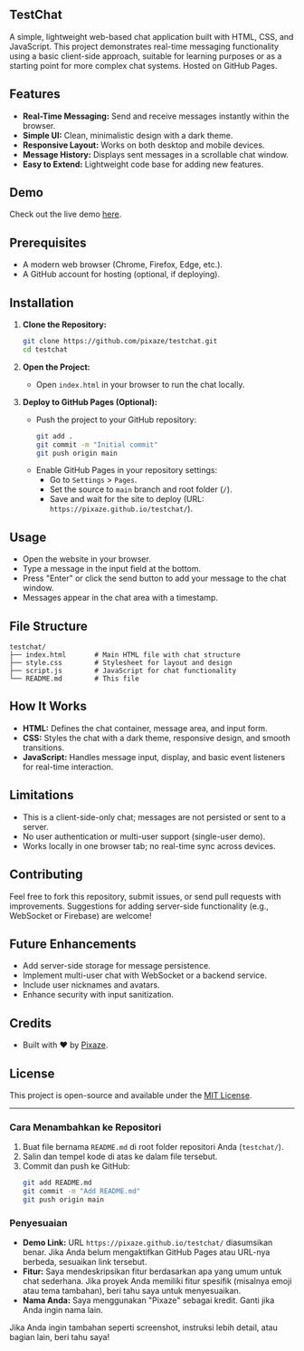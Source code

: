 
## TestChat

A simple, lightweight web-based chat application built with HTML, CSS, and JavaScript. This project demonstrates real-time messaging functionality using a basic client-side approach, suitable for learning purposes or as a starting point for more complex chat systems. Hosted on GitHub Pages.

## Features
- **Real-Time Messaging:** Send and receive messages instantly within the browser.
- **Simple UI:** Clean, minimalistic design with a dark theme.
- **Responsive Layout:** Works on both desktop and mobile devices.
- **Message History:** Displays sent messages in a scrollable chat window.
- **Easy to Extend:** Lightweight code base for adding new features.

## Demo
Check out the live demo [here](https://pixaze.github.io/testchat/).

## Prerequisites
- A modern web browser (Chrome, Firefox, Edge, etc.).
- A GitHub account for hosting (optional, if deploying).

## Installation
1. **Clone the Repository:**
   ```bash
   git clone https://github.com/pixaze/testchat.git
   cd testchat
   ```

2. **Open the Project:**
   - Open `index.html` in your browser to run the chat locally.

3. **Deploy to GitHub Pages (Optional):**
   - Push the project to your GitHub repository:
     ```bash
     git add .
     git commit -m "Initial commit"
     git push origin main
     ```
   - Enable GitHub Pages in your repository settings:
     - Go to `Settings` > `Pages`.
     - Set the source to `main` branch and root folder (`/`).
     - Save and wait for the site to deploy (URL: `https://pixaze.github.io/testchat/`).

## Usage
- Open the website in your browser.
- Type a message in the input field at the bottom.
- Press "Enter" or click the send button to add your message to the chat window.
- Messages appear in the chat area with a timestamp.

## File Structure
```
testchat/
├── index.html       # Main HTML file with chat structure
├── style.css        # Stylesheet for layout and design
├── script.js        # JavaScript for chat functionality
└── README.md        # This file
```

## How It Works
- **HTML:** Defines the chat container, message area, and input form.
- **CSS:** Styles the chat with a dark theme, responsive design, and smooth transitions.
- **JavaScript:** Handles message input, display, and basic event listeners for real-time interaction.

## Limitations
- This is a client-side-only chat; messages are not persisted or sent to a server.
- No user authentication or multi-user support (single-user demo).
- Works locally in one browser tab; no real-time sync across devices.

## Contributing
Feel free to fork this repository, submit issues, or send pull requests with improvements. Suggestions for adding server-side functionality (e.g., WebSocket or Firebase) are welcome!

## Future Enhancements
- Add server-side storage for message persistence.
- Implement multi-user chat with WebSocket or a backend service.
- Include user nicknames and avatars.
- Enhance security with input sanitization.

## Credits
- Built with ❤️ by [Pixaze](https://github.com/pixaze).

## License
This project is open-source and available under the [MIT License](LICENSE).

---

### Cara Menambahkan ke Repositori
1. Buat file bernama `README.md` di root folder repositori Anda (`testchat/`).
2. Salin dan tempel kode di atas ke dalam file tersebut.
3. Commit dan push ke GitHub:
   ```bash
   git add README.md
   git commit -m "Add README.md"
   git push origin main
   ```

### Penyesuaian
- **Demo Link:** URL `https://pixaze.github.io/testchat/` diasumsikan benar. Jika Anda belum mengaktifkan GitHub Pages atau URL-nya berbeda, sesuaikan link tersebut.
- **Fitur:** Saya mendeskripsikan fitur berdasarkan apa yang umum untuk chat sederhana. Jika proyek Anda memiliki fitur spesifik (misalnya emoji atau tema tambahan), beri tahu saya untuk menyesuaikan.
- **Nama Anda:** Saya menggunakan "Pixaze" sebagai kredit. Ganti jika Anda ingin nama lain.

Jika Anda ingin tambahan seperti screenshot, instruksi lebih detail, atau bagian lain, beri tahu saya!
